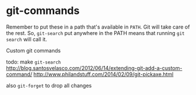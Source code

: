 # git-commands

Remember to put these in a path that's available in `PATH`. Git will take care of the rest. So, `git-search` put anywhere in the PATH means that running `git search` will call it.


Custom git commands


todo: make `git-search`
http://blog.santosvelasco.com/2012/06/14/extending-git-add-a-custom-command/
http://www.philandstuff.com/2014/02/09/git-pickaxe.html

also `git-forget` to drop all changes
